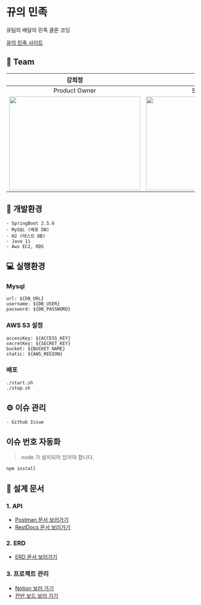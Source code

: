 # 뀨의 민족 
뀨팀의 배달의 민족 클론 코딩


[뀨의 민족 사이트](http://3.36.99.19:8080/)

## :monocle_face: Team
|강희정|김은서|권태형|멘토|
|:---:|:---:|:---:|:---:|
|Product Owner|Scrum Master|Developer|Jansolikkun|
|<img src="https://user-images.githubusercontent.com/70589857/140476091-8bd10656-630d-4221-b6c0-fff3393be16e.png" width="350" height="250" />|<img src="https://user-images.githubusercontent.com/68772751/139533586-1edc542b-ab38-4b0e-ad30-8947aff3d70b.png" width="350" height="250" />|<img src="https://user-images.githubusercontent.com/70589857/140518400-c9d5f5d0-c634-437e-9508-14a0c44f0ec8.png" width="350" height="250" />|<img src="https://user-images.githubusercontent.com/70589857/140477361-8b3a07d5-b53a-4a11-8474-def8b0b9714e.png" width="400" height="250" />



##  :hammer: 개발환경
```
- SpringBoot 2.5.6
- MySQL (배포 DB)
- H2 (테스트 DB)
- Java 11
- Aws EC2, RDS
```

##  💻 실행환경
### Mysql
```
url: ${DB_URL}
username: ${DB_USER}
password: ${DB_PASSWORD}
```
### AWS S3 설정
```
accessKey: ${ACCESS_KEY}
secretKey: ${SECRET_KEY}
bucket: ${BUCKET_NAME}
static: ${AWS_REGION}
```

### 배포
```
./start.sh
./stop.sh
```
##  ⚙ 이슈 관리
```
- Github Issue
```
## **이슈 번호 자동화**

> node 가 설치되어 있어야 합니다.
> 
```
npm install
```

## 📝 설계 문서

### 1. API
- [Postman 문서 보러가기](https://documenter.getpostman.com/view/14790864/UVByJW6Q)
- [RestDocs 문서 보러가기](http://3.36.99.19:8080/docs)

### 2. ERD
- [ERD 문서 보러가기](https://www.notion.so/backend-devcourse/ERD-5cfdde92e2704700a5c3111c5f886397)

### 3. 프로젝트 관리
- [Notion 보러 가기](https://www.notion.so/backend-devcourse/437d09a9481a4d2b84c4d7b3022ac024)
- [칸반 보드 보러 가기](https://github.com/prgrms-be-devcourse/BEDV1_Kyu/projects/2)
